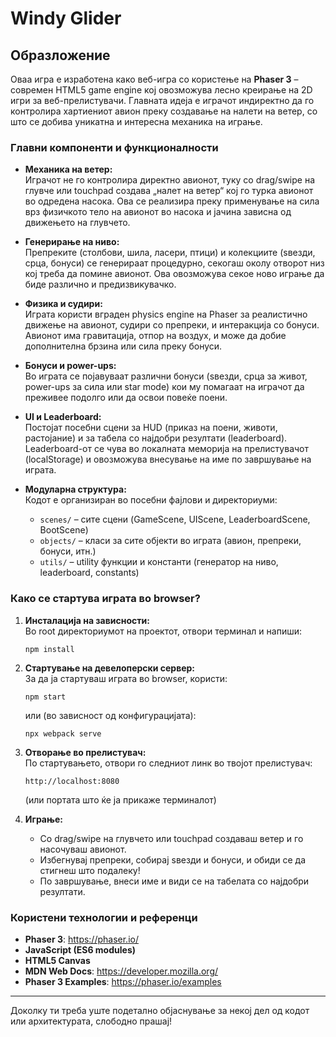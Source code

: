 # Windy Glider

## Образложение

Оваа игра е изработена како веб-игра со користење на **Phaser 3** – современ HTML5 game engine кој овозможува лесно креирање на 2D игри за веб-прелистувачи. Главната идеја е играчот индиректно да го контролира хартиениот авион преку создавање на налети на ветер, со што се добива уникатна и интересна механика на играње.

### Главни компоненти и функционалности

- **Механика на ветер:**  
  Играчот не го контролира директно авионот, туку со drag/swipe на глувче или touchpad создава „налет на ветер“ кој го турка авионот во одредена насока. Ова се реализира преку применување на сила врз физичкото тело на авионот во насока и јачина зависна од движењето на глувчето.

- **Генерирање на ниво:**  
  Препреките (столбови, шила, ласери, птици) и колекциите (ѕвезди, срца, бонуси) се генерираат процедурно, секогаш околу отворот низ кој треба да помине авионот. Ова овозможува секое ново играње да биде различно и предизвикувачко.

- **Физика и судири:**  
  Играта користи вграден physics engine на Phaser за реалистично движење на авионот, судири со препреки, и интеракција со бонуси. Авионот има гравитација, отпор на воздух, и може да добие дополнителна брзина или сила преку бонуси.

- **Бонуси и power-ups:**  
  Во играта се појавуваат различни бонуси (ѕвезди, срца за живот, power-ups за сила или star mode) кои му помагаат на играчот да преживее подолго или да освои повеќе поени.

- **UI и Leaderboard:**  
  Постојат посебни сцени за HUD (приказ на поени, животи, растојание) и за табела со најдобри резултати (leaderboard). Leaderboard-от се чува во локалната меморија на прелистувачот (localStorage) и овозможува внесување на име по завршување на играта.

- **Модуларна структура:**  
  Кодот е организиран во посебни фајлови и директориуми:  
  - `scenes/` – сите сцени (GameScene, UIScene, LeaderboardScene, BootScene)  
  - `objects/` – класи за сите објекти во играта (авион, препреки, бонуси, итн.)  
  - `utils/` – utility функции и константи (генератор на ниво, leaderboard, constants)

### Како се стартува играта во browser?

1. **Инсталација на зависности:**  
   Во root директориумот на проектот, отвори терминал и напиши:
   ```
   npm install
   ```

2. **Стартување на девелоперски сервер:**  
   За да ја стартуваш играта во browser, користи:
   ```
   npm start
   ```
   или (во зависност од конфигурацијата):
   ```
   npx webpack serve
   ```

3. **Отворање во прелистувач:**  
   По стартувањето, отвори го следниот линк во твојот прелистувач:  
   ```
   http://localhost:8080
   ```
   (или портата што ќе ја прикаже терминалот)

4. **Играње:**  
   - Со drag/swipe на глувчето или touchpad создаваш ветер и го насочуваш авионот.
   - Избегнувај препреки, собирај ѕвезди и бонуси, и обиди се да стигнеш што подалеку!
   - По завршување, внеси име и види се на табелата со најдобри резултати.

### Користени технологии и референци

- **Phaser 3**: https://phaser.io/
- **JavaScript (ES6 modules)**
- **HTML5 Canvas**
- **MDN Web Docs**: https://developer.mozilla.org/
- **Phaser 3 Examples**: https://phaser.io/examples

---

Доколку ти треба уште подетално објаснување за некој дел од кодот или архитектурата, слободно прашај! 